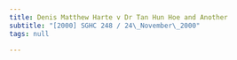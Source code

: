 ```yaml
---
title: Denis Matthew Harte v Dr Tan Hun Hoe and Another
subtitle: "[2000] SGHC 248 / 24\_November\_2000"
tags: null

---
```



